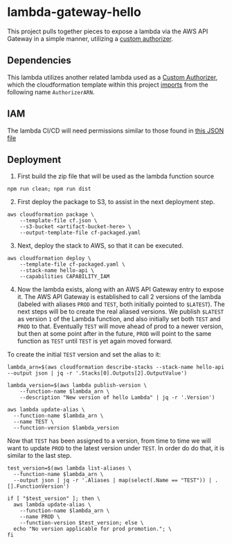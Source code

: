 # lambda-gateway-hello

This project pulls together pieces to expose a lambda via the AWS API Gateway in a simple manner, utilizing a [custom authorizer](https://github.com/ocelotconsulting/sample-custom-authorizer).

## Dependencies

This lambda utilizes another related lambda used as a [Custom Authorizer](http://docs.aws.amazon.com/apigateway/latest/developerguide/use-custom-authorizer.html), which the cloudformation template within this project [imports](http://docs.aws.amazon.com/AWSCloudFormation/latest/UserGuide/intrinsic-function-reference-importvalue.html) from the following name `AuthorizerARN`.

## IAM

The lambda CI/CD will need permissions similar to those found in [this JSON file](./iam.json)

## Deployment

1. First build the zip file that will be used as the lambda function source
```
npm run clean; npm run dist
```

2. First deploy the package to S3, to assist in the next deployment step.
```
aws cloudformation package \
    --template-file cf.json \
    --s3-bucket <artifact-bucket-here> \
    --output-template-file cf-packaged.yaml
```

3. Next, deploy the stack to AWS, so that it can be executed.
```
aws cloudformation deploy \
    --template-file cf-packaged.yaml \
    --stack-name hello-api \
    --capabilities CAPABILITY_IAM
```

4. Now the lambda exists, along with an AWS API Gateway entry to expose it. The AWS API Gateway is established to call 2 versions of the lambda (labeled with aliases `PROD` and `TEST`, both initially pointed to `$LATEST`). The next steps will be to create the real aliased versions. We publish `$LATEST` as version `1` of the Lambda function, and also initially set both `TEST` and `PROD` to that. Eventually `TEST` will move ahead of prod to a newer version, but then at some point after in the future, `PROD` will point to the same function as `TEST` until `TEST` is yet again moved forward.

To create the initial `TEST` version and set the alias to it:

```
lambda_arn=$(aws cloudformation describe-stacks --stack-name hello-api --output json | jq -r '.Stacks[0].Outputs[2].OutputValue')

lambda_version=$(aws lambda publish-version \
    --function-name $lambda_arn \
    --description "New version of hello Lambda" | jq -r '.Version')

aws lambda update-alias \
  --function-name $lambda_arn \
  --name TEST \
  --function-version $lambda_version
```

Now that `TEST` has been assigned to a version, from time to time we will want to update `PROD` to the latest version under `TEST`. In order do do that, it is similar to the last step.

```
test_version=$(aws lambda list-aliases \
  --function-name $lambda_arn \
  --output json | jq -r '.Aliases | map(select(.Name == "TEST")) | .[].FunctionVersion')

if [ "$test_version" ]; then \
  aws lambda update-alias \
    --function-name $lambda_arn \
    --name PROD \
    --function-version $test_version; else \
  echo "No version applicable for prod promotion."; \
fi
```
